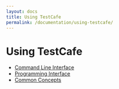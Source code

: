 ```yaml
---
layout: docs
title: Using TestCafe
permalink: /documentation/using-testcafe/
---
```

# Using TestCafe

* [Command Line Interface](command-line-interface.md)
* [Programming Interface](programming-interface/index.md)
* [Common Concepts](common-concepts/index.md)